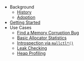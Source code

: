 * Background
  - [History](History)
  - [Adoption](Adoption)
* [Getting Started](Getting-Started)
* Use Cases
  - [Find a Memory Corruption Bug](https://github.com/jemalloc/jemalloc/wiki/Use-Case:-Find-a-memory-corruption-bug)
  - [Basic Allocator Statistics](https://github.com/jemalloc/jemalloc/wiki/Use-Case:-Basic-Allocator-Statistics)
  - [Introspection via `mallctl*()`](https://github.com/jemalloc/jemalloc/wiki/Use-Case:-Introspection-Via-mallctl*())
  - [Leak Checking](https://github.com/jemalloc/jemalloc/wiki/Use-Case:-Leak-Checking)
  - [Heap Profiling](https://github.com/jemalloc/jemalloc/wiki/Use-Case:-Heap-Profiling)